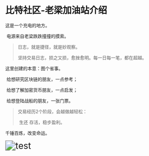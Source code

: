 # 比特社区-老梁加油站介绍

这是一个充电的地方。

​	电源来自老梁跌跌撞撞的摸索。



> 日志，就是捷径，就是妙观察。
>
> 坚持交易日志，损之又损，愈挫愈明。每一日每一笔，都在超越。



这里创建的本意：图个省事。

​	给想研究区块链的朋友，一点参考；

​		给想了解加密货币朋友，一点启发；

​				给想登陆战船的朋友，一张门票。	



> 交易经历2个阶段，会越做越轻松：
>
> ​	生还 存活，稳步盈利。



千锤百炼，改变命运。



<img src="https://wenxin.baidu.com/younger/file/ERNIE-ViLG/84bc4447a9213f6f048f5b8b87153ec4ex?style=i_h" alt="test" style="zoom:200%;" />

